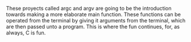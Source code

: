 These proyects called argc and argv are going to be the introduction towards making a more elaborate main function. These functions can be operated from the terminal by giving it arguments from the terminal, which are then passed unto a program. This is where the fun continues, for, as always, C is fun.

